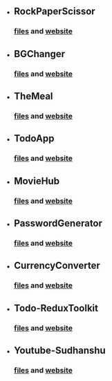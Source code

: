 - ## RockPaperScissor

  ### [files](https://github.com/SudhanshuModi/fsjs/tree/main/react-projects/rockPaperScissorDist) and [website](https://play-rockpaperscissor.netlify.app/)

- ## BGChanger

  ### [files](https://github.com/SudhanshuModi/fsjs/tree/main/react-projects/bgChangerDist) and [website](https://sudhanshu-bgchanger.netlify.app/)

- ## TheMeal

  ### [files](https://github.com/SudhanshuModi/fsjs/tree/main/react-projects/TheMealDist) and [website](https://sudhanshu-the-meal.netlify.app/)

- ## TodoApp

  ### [files](https://github.com/SudhanshuModi/fsjs/tree/main/react-projects/todoAppDist) and [website](https://sudhanshu-todo.netlify.app/)

- ## MovieHub

  ### [files](https://github.com/SudhanshuModi/fsjs/tree/main/react-projects/MovieHubDist) and [website](https://sudhanshu-moviehub.netlify.app/)

- ## PasswordGenerator

  ### [files](https://github.com/SudhanshuModi/fsjs/tree/main/react-projects/passwordGeneratorDist) and [website](https://sudhanshu-password-generator.netlify.app/)

- ## CurrencyConverter

  ### [files](https://github.com/SudhanshuModi/fsjs/tree/main/react-projects/currencyConverterDist) and [website](https://sudhanshu-currencyconverter.netlify.app/)

- ## Todo-ReduxToolkit

  ### [files](https://github.com/SudhanshuModi/fsjs/tree/main/react-projects/todoAppWithReduxDist) and [website](https://sudhanshu-todoapp.netlify.app/)

- ## Youtube-Sudhanshu

  ### [files](https://github.com/SudhanshuModi/fsjs/tree/main/react-projects/youtubeSudhanshuDist) and [website](https://youtube-sudhanshu.netlify.app/)
